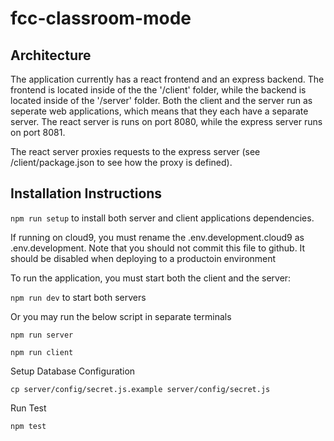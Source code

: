 # fcc-classroom-mode

## Architecture 

The application currently has a react frontend and an express backend.  The frontend is located inside of the the '/client' folder, while the backend is located inside of the '/server' folder.   Both the client and the server run as seperate web applications, which means that they each have a separate server. The react server is runs on port 8080, while the express server runs on port 8081. 

The react server proxies requests to the express server (see /client/package.json to see how the proxy is defined). 

## Installation Instructions

`npm run setup` to install both server and client applications dependencies.

If running on cloud9, you must rename the .env.development.cloud9 as .env.development. Note that you should not commit this file to github.  It should be disabled when deploying to a productoin environment 

To run the application, you must start both the client and the server: 

`npm run dev` to start both servers

Or you may run the below script in separate terminals
```
npm run server
```

```
npm run client
```

Setup Database Configuration
```
cp server/config/secret.js.example server/config/secret.js
```

Run Test
```
npm test
```

